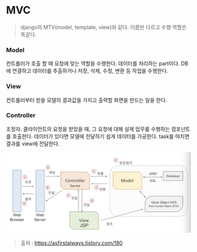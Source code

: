 # MVC

> django의 MTV(model, template, view)와 같다. 이름만 다르고 수행 역할은 똑같다.



### Model

 컨트롤러가 호출 할 때 요청에 맞는 역할을 수행한다. 데이터를 처리하는 part이다. DB에 연결하고 데이터를 추출하거나 저장, 삭제, 수정, 변환 등 작업을 수행한다. 



### View

 컨트롤러부터 받을 모델의 결과값을 가지고 출력할 화면을 만드는 일을 한다.



### Controller

 조정자. 클라이언트의 요청을 받았을 때, 그 요청에 대해 실제 업무를 수행하는 컴포넌트를 호출한다. 데이터가 있다면 모델에 전달하기 쉽게 데이터를 가공한다. task를 마치면 결과를 view에 전달한다.



![image-20201017141233477](MVC.assets/image-20201017141233477.png)



> 출처 : https://asfirstalways.tistory.com/180